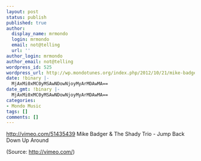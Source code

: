 ```yaml
---
layout: post
status: publish
published: true
author:
  display_name: mrmondo
  login: mrmondo
  email: not@telling
  url: ''
author_login: mrmondo
author_email: not@telling
wordpress_id: 525
wordpress_url: http://wp.mondotunes.org/index.php/2012/10/21/mike-badger-the-shady-trio-jump-back-down-up/
date: !binary |-
  MjAxMi0xMC0yMSAwNDowNjoyMyArMDAwMA==
date_gmt: !binary |-
  MjAxMi0xMC0yMSAwNDowNjoyMyArMDAwMA==
categories:
- Mondo Music
tags: []
comments: []
---
```

http://vimeo.com/51435439
Mike Badger &amp; The Shady Trio - Jump Back Down Up Around
<div class="attribution">(<span>Source:</span> <a href="http://vimeo.com/">http://vimeo.com/</a>)</div>
